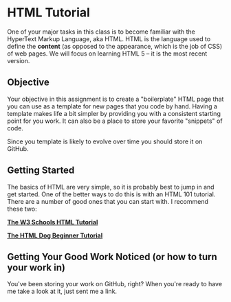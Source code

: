 # HTML Tutorial

One of your major tasks in this class is to become familiar with the HyperText Markup Language, aka HTML. HTML is the language used to define the **content** (as opposed to the appearance, which is the job of CSS) of web pages. We will focus on learning HTML 5 – it is the most recent version.

## Objective

Your objective in this assignment is to create a "boilerplate" HTML page that you can use as a template for new pages that you code by hand. Having a template makes life a bit simpler by providing you with a consistent starting point for you work. It can also be a place to store your favorite "snippets" of code.

Since you template is likely to evolve over time you should store it on GitHub.

## Getting Started

The basics of HTML are very simple, so it is probably best to jump in and get started. One of the better ways to do this is with an HTML 101 tutorial. There are a number of good ones that you can start with. I recommend these two:

**[The W3 Schools HTML Tutorial](http://www.w3schools.com/html/default.asp)**

**[The HTML Dog Beginner Tutorial](http://www.htmldog.com/guides/html/beginner)**

## Getting Your Good Work Noticed (or how to turn your work in)

You've been storing your work on GitHub, right? When you're ready to have me take a look at it, just sent me a link.
